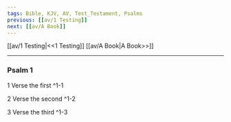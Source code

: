 ```yaml
---
tags: Bible, KJV, AV, Test_Testament, Psalms
previous: [[av/1 Testing]]
next: [[av/A Book]]
---
```


[[av/1 Testing|<<1 Testing]] [[av/A Book|A Book>>]]

---

### Psalm 1

1 Verse the first ^1-1

2 Verse the second ^1-2

3 Verse the third ^1-3

